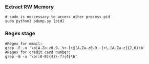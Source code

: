 ### Extract RW Memory
```
# sudo is neccessary to access other process pid
sudo python3 pdump.py [pid]
```
### Regex stage
```
#Regex for email:
grep -E -o '\b[A-Za-z0-9._%+-]+@[A-Za-z0-9.-]+\.[A-Za-z]{2,6}\b'
#Regex for credit card number:
grep -E -o '\b([0-9]{4}\-?){4}\b'
```
